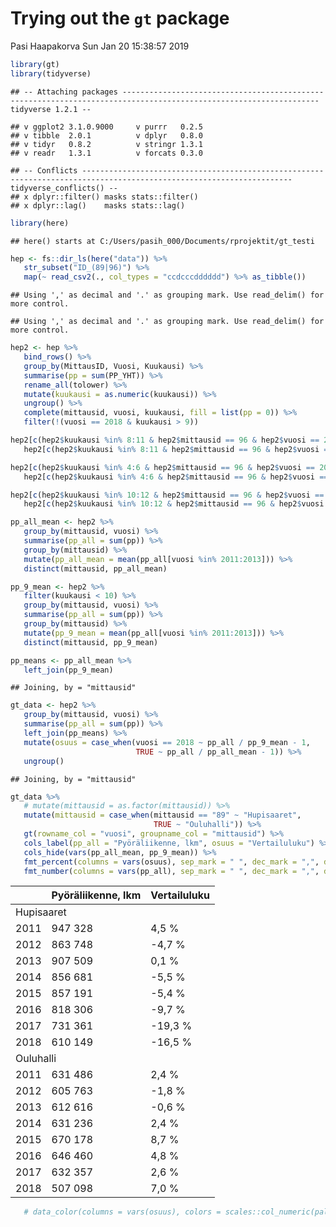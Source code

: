Trying out the `gt` package
================
Pasi Haapakorva
Sun Jan 20 15:38:57 2019

``` r
library(gt)
library(tidyverse)
```

    ## -- Attaching packages ------------------------------------------------------------------------------------------------------------------ tidyverse 1.2.1 --

    ## v ggplot2 3.1.0.9000     v purrr   0.2.5     
    ## v tibble  2.0.1          v dplyr   0.8.0     
    ## v tidyr   0.8.2          v stringr 1.3.1     
    ## v readr   1.3.1          v forcats 0.3.0

    ## -- Conflicts --------------------------------------------------------------------------------------------------------------------- tidyverse_conflicts() --
    ## x dplyr::filter() masks stats::filter()
    ## x dplyr::lag()    masks stats::lag()

``` r
library(here)
```

    ## here() starts at C:/Users/pasih_000/Documents/rprojektit/gt_testi

``` r
hep <- fs::dir_ls(here("data")) %>%
   str_subset("ID_(89|96)") %>%
   map(~ read_csv2(., col_types = "ccdcccdddddd") %>% as_tibble())
```

    ## Using ',' as decimal and '.' as grouping mark. Use read_delim() for more control.

    ## Using ',' as decimal and '.' as grouping mark. Use read_delim() for more control.

``` r
hep2 <- hep %>%
   bind_rows() %>%
   group_by(MittausID, Vuosi, Kuukausi) %>%
   summarise(pp = sum(PP_YHT)) %>%
   rename_all(tolower) %>%
   mutate(kuukausi = as.numeric(kuukausi)) %>%
   ungroup() %>%
   complete(mittausid, vuosi, kuukausi, fill = list(pp = 0)) %>%
   filter(!(vuosi == 2018 & kuukausi > 9))

hep2[c(hep2$kuukausi %in% 8:11 & hep2$mittausid == 96 & hep2$vuosi == 2012), 4] <-
   hep2[c(hep2$kuukausi %in% 8:11 & hep2$mittausid == 96 & hep2$vuosi == 2011), 4]

hep2[c(hep2$kuukausi %in% 4:6 & hep2$mittausid == 96 & hep2$vuosi == 2013), 4] <-
   hep2[c(hep2$kuukausi %in% 4:6 & hep2$mittausid == 96 & hep2$vuosi == 2012), 4]

hep2[c(hep2$kuukausi %in% 10:12 & hep2$mittausid == 96 & hep2$vuosi == 2014), 4] <-
   hep2[c(hep2$kuukausi %in% 10:12 & hep2$mittausid == 96 & hep2$vuosi == 2013), 4]

pp_all_mean <- hep2 %>%
   group_by(mittausid, vuosi) %>%
   summarise(pp_all = sum(pp)) %>%
   group_by(mittausid) %>%
   mutate(pp_all_mean = mean(pp_all[vuosi %in% 2011:2013])) %>%
   distinct(mittausid, pp_all_mean)

pp_9_mean <- hep2 %>%
   filter(kuukausi < 10) %>%
   group_by(mittausid, vuosi) %>%
   summarise(pp_all = sum(pp)) %>%
   group_by(mittausid) %>%
   mutate(pp_9_mean = mean(pp_all[vuosi %in% 2011:2013])) %>%
   distinct(mittausid, pp_9_mean)

pp_means <- pp_all_mean %>%
   left_join(pp_9_mean)
```

    ## Joining, by = "mittausid"

``` r
gt_data <- hep2 %>%
   group_by(mittausid, vuosi) %>%
   summarise(pp_all = sum(pp)) %>%
   left_join(pp_means) %>%
   mutate(osuus = case_when(vuosi == 2018 ~ pp_all / pp_9_mean - 1,
                            TRUE ~ pp_all / pp_all_mean - 1)) %>%
   ungroup()
```

    ## Joining, by = "mittausid"

``` r
gt_data %>%
   # mutate(mittausid = as.factor(mittausid)) %>%
   mutate(mittausid = case_when(mittausid == "89" ~ "Hupisaaret",
                                TRUE ~ "Ouluhalli")) %>%
   gt(rowname_col = "vuosi", groupname_col = "mittausid") %>%
   cols_label(pp_all = "Pyöräliikenne, lkm", osuus = "Vertailuluku") %>%
   cols_hide(vars(pp_all_mean, pp_9_mean)) %>%
   fmt_percent(columns = vars(osuus), sep_mark = " ", dec_mark = ",", decimals = 1, incl_space = TRUE) %>%
   fmt_number(columns = vars(pp_all), sep_mark = " ", dec_mark = ",", decimals = 0) #%>%
```

<!--html_preserve-->
<style>html {
  font-family: -apple-system, BlinkMacSystemFont, 'Segoe UI', Roboto, Oxygen, Ubuntu, Cantarell, 'Helvetica Neue', 'Fira Sans', 'Droid Sans', Arial, sans-serif;
}

#fgxpghxodn .gt_table {
  display: table;
  border-collapse: collapse;
  margin-left: auto;
  margin-right: auto;
  color: #000000;
  font-size: 16px;
  background-color: #FFFFFF;
  /* table.background.color */
  width: auto;
  /* table.width */
  border-top-style: solid;
  /* table.border.top.style */
  border-top-width: 2px;
  /* table.border.top.width */
  border-top-color: #A8A8A8;
  /* table.border.top.color */
}

#fgxpghxodn .gt_heading {
  background-color: #FFFFFF;
  /* heading.background.color */
  border-bottom-color: #FFFFFF;
}

#fgxpghxodn .gt_title {
  color: #000000;
  font-size: 125%;
  /* heading.title.font.size */
  padding-top: 4px;
  /* heading.top.padding */
  padding-bottom: 1px;
  border-bottom-color: #FFFFFF;
  border-bottom-width: 0;
}

#fgxpghxodn .gt_subtitle {
  color: #000000;
  font-size: 85%;
  /* heading.subtitle.font.size */
  padding-top: 1px;
  padding-bottom: 4px;
  /* heading.bottom.padding */
  border-top-color: #FFFFFF;
  border-top-width: 0;
}

#fgxpghxodn .gt_bottom_border {
  border-bottom-style: solid;
  /* heading.border.bottom.style */
  border-bottom-width: 2px;
  /* heading.border.bottom.width */
  border-bottom-color: #A8A8A8;
  /* heading.border.bottom.color */
}

#fgxpghxodn .gt_column_spanner {
  border-bottom-style: solid;
  border-bottom-width: 2px;
  border-bottom-color: #A8A8A8;
  padding-top: 4px;
  padding-bottom: 4px;
}

#fgxpghxodn .gt_col_heading {
  color: #000000;
  background-color: #FFFFFF;
  /* column_labels.background.color */
  font-size: 16px;
  /* column_labels.font.size */
  font-weight: initial;
  /* column_labels.font.weight */
  vertical-align: middle;
  padding: 10px;
  margin: 10px;
}

#fgxpghxodn .gt_sep_right {
  border-right: 5px solid #FFFFFF;
}

#fgxpghxodn .gt_group_heading {
  padding: 8px;
  color: #000000;
  background-color: #FFFFFF;
  /* stub_group.background.color */
  font-size: 16px;
  /* stub_group.font.size */
  font-weight: initial;
  /* stub_group.font.weight */
  border-top-style: solid;
  /* stub_group.border.top.style */
  border-top-width: 2px;
  /* stub_group.border.top.width */
  border-top-color: #A8A8A8;
  /* stub_group.border.top.color */
  border-bottom-style: solid;
  /* stub_group.border.bottom.style */
  border-bottom-width: 2px;
  /* stub_group.border.bottom.width */
  border-bottom-color: #A8A8A8;
  /* stub_group.border.bottom.color */
  vertical-align: middle;
}

#fgxpghxodn .gt_empty_group_heading {
  padding: 0.5px;
  color: #000000;
  background-color: #FFFFFF;
  /* stub_group.background.color */
  font-size: 16px;
  /* stub_group.font.size */
  font-weight: initial;
  /* stub_group.font.weight */
  border-top-style: solid;
  /* stub_group.border.top.style */
  border-top-width: 2px;
  /* stub_group.border.top.width */
  border-top-color: #A8A8A8;
  /* stub_group.border.top.color */
  border-bottom-style: solid;
  /* stub_group.border.bottom.style */
  border-bottom-width: 2px;
  /* stub_group.border.bottom.width */
  border-bottom-color: #A8A8A8;
  /* stub_group.border.bottom.color */
  vertical-align: middle;
}

#fgxpghxodn .gt_striped {
  background-color: #f2f2f2;
}

#fgxpghxodn .gt_row {
  padding: 10px;
  /* row.padding */
  margin: 10px;
  vertical-align: middle;
}

#fgxpghxodn .gt_stub {
  border-right-style: solid;
  border-right-width: 2px;
  border-right-color: #A8A8A8;
  padding-left: 12px;
}

#fgxpghxodn .gt_stub.gt_row {
  background-color: #FFFFFF;
}

#fgxpghxodn .gt_summary_row {
  background-color: #FFFFFF;
  /* summary_row.background.color */
  padding: 6px;
  /* summary_row.padding */
  text-transform: inherit;
  /* summary_row.text_transform */
}

#fgxpghxodn .gt_first_summary_row {
  border-top-style: solid;
  border-top-width: 2px;
  border-top-color: #A8A8A8;
}

#fgxpghxodn .gt_table_body {
  border-top-style: solid;
  /* field.border.top.style */
  border-top-width: 2px;
  /* field.border.top.width */
  border-top-color: #A8A8A8;
  /* field.border.top.color */
  border-bottom-style: solid;
  /* field.border.bottom.style */
  border-bottom-width: 2px;
  /* field.border.bottom.width */
  border-bottom-color: #A8A8A8;
  /* field.border.bottom.color */
}

#fgxpghxodn .gt_footnote {
  font-size: 90%;
  /* footnote.font.size */
  padding: 4px;
  /* footnote.padding */
}

#fgxpghxodn .gt_sourcenote {
  font-size: 90%;
  /* sourcenote.font.size */
  padding: 4px;
  /* sourcenote.padding */
}

#fgxpghxodn .gt_center {
  text-align: center;
}

#fgxpghxodn .gt_left {
  text-align: left;
}

#fgxpghxodn .gt_right {
  text-align: right;
  font-variant-numeric: tabular-nums;
}

#fgxpghxodn .gt_font_normal {
  font-weight: normal;
}

#fgxpghxodn .gt_font_bold {
  font-weight: bold;
}

#fgxpghxodn .gt_font_italic {
  font-style: italic;
}

#fgxpghxodn .gt_super {
  font-size: 65%;
}

#fgxpghxodn .gt_footnote_glyph {
  font-style: italic;
  font-size: 65%;
}
</style>
<!--gt table start-->
<table class="gt_table">
<tr>
<th class="gt_col_heading gt_left" rowspan="1" colspan="1">
</th>
<th class="gt_col_heading gt_right" rowspan="1" colspan="1">
Pyöräliikenne, lkm
</th>
<th class="gt_col_heading gt_right" rowspan="1" colspan="1">
Vertailuluku
</th>
</tr>
<tbody class="gt_table_body">
<tr class="gt_group_heading_row">
<td colspan="3" class="gt_group_heading">
Hupisaaret
</td>
</tr>
<tr>
<td class="gt_row gt_stub gt_left">
2011
</td>
<td class="gt_row gt_right">
947 328
</td>
<td class="gt_row gt_right">
4,5 %
</td>
</tr>
<tr>
<td class="gt_row gt_stub gt_left">
2012
</td>
<td class="gt_row gt_right gt_striped">
863 748
</td>
<td class="gt_row gt_right gt_striped">
-4,7 %
</td>
</tr>
<tr>
<td class="gt_row gt_stub gt_left">
2013
</td>
<td class="gt_row gt_right">
907 509
</td>
<td class="gt_row gt_right">
0,1 %
</td>
</tr>
<tr>
<td class="gt_row gt_stub gt_left">
2014
</td>
<td class="gt_row gt_right gt_striped">
856 681
</td>
<td class="gt_row gt_right gt_striped">
-5,5 %
</td>
</tr>
<tr>
<td class="gt_row gt_stub gt_left">
2015
</td>
<td class="gt_row gt_right">
857 191
</td>
<td class="gt_row gt_right">
-5,4 %
</td>
</tr>
<tr>
<td class="gt_row gt_stub gt_left">
2016
</td>
<td class="gt_row gt_right gt_striped">
818 306
</td>
<td class="gt_row gt_right gt_striped">
-9,7 %
</td>
</tr>
<tr>
<td class="gt_row gt_stub gt_left">
2017
</td>
<td class="gt_row gt_right">
731 361
</td>
<td class="gt_row gt_right">
-19,3 %
</td>
</tr>
<tr>
<td class="gt_row gt_stub gt_left">
2018
</td>
<td class="gt_row gt_right gt_striped">
610 149
</td>
<td class="gt_row gt_right gt_striped">
-16,5 %
</td>
</tr>
<tr class="gt_group_heading_row">
<td colspan="3" class="gt_group_heading">
Ouluhalli
</td>
</tr>
<tr>
<td class="gt_row gt_stub gt_left">
2011
</td>
<td class="gt_row gt_right">
631 486
</td>
<td class="gt_row gt_right">
2,4 %
</td>
</tr>
<tr>
<td class="gt_row gt_stub gt_left">
2012
</td>
<td class="gt_row gt_right gt_striped">
605 763
</td>
<td class="gt_row gt_right gt_striped">
-1,8 %
</td>
</tr>
<tr>
<td class="gt_row gt_stub gt_left">
2013
</td>
<td class="gt_row gt_right">
612 616
</td>
<td class="gt_row gt_right">
-0,6 %
</td>
</tr>
<tr>
<td class="gt_row gt_stub gt_left">
2014
</td>
<td class="gt_row gt_right gt_striped">
631 236
</td>
<td class="gt_row gt_right gt_striped">
2,4 %
</td>
</tr>
<tr>
<td class="gt_row gt_stub gt_left">
2015
</td>
<td class="gt_row gt_right">
670 178
</td>
<td class="gt_row gt_right">
8,7 %
</td>
</tr>
<tr>
<td class="gt_row gt_stub gt_left">
2016
</td>
<td class="gt_row gt_right gt_striped">
646 460
</td>
<td class="gt_row gt_right gt_striped">
4,8 %
</td>
</tr>
<tr>
<td class="gt_row gt_stub gt_left">
2017
</td>
<td class="gt_row gt_right">
632 357
</td>
<td class="gt_row gt_right">
2,6 %
</td>
</tr>
<tr>
<td class="gt_row gt_stub gt_left">
2018
</td>
<td class="gt_row gt_right gt_striped">
507 098
</td>
<td class="gt_row gt_right gt_striped">
7,0 %
</td>
</tr>
</tbody>
</table>
<!--gt table end-->

<!--/html_preserve-->
``` r
   # data_color(columns = vars(osuus), colors = scales::col_numeric(palette = "Reds", domain = NULL))
```
